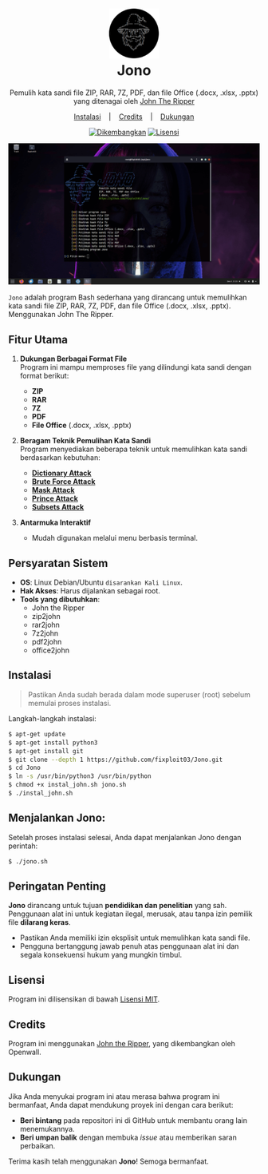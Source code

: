 <h1 align="center">
  <img src="https://github.com/fixploit03/Jono/blob/main/aset/20241127_102430.png" width=100 height=100/><br>
Jono</h1>

<p align="center">
  <span>Pemulih kata sandi file ZIP, RAR, 7Z, PDF, dan file Office (.docx, .xlsx, .pptx) yang ditenagai oleh <a href="https://github.com/openwall/john" >John The Ripper</a></span>
</p>

<p align="center">
  <a href="https://github.com/fixploit03/Jono#instalasi">Instalasi</a>
  &nbsp;&nbsp;&nbsp;|&nbsp;&nbsp;&nbsp;
  <a href="https://github.com/fixploit03/Jono#credits">Credits</a>
  &nbsp;&nbsp;&nbsp;|&nbsp;&nbsp;&nbsp;
  <a href="https://github.com/fixploit03/Jono#dukungan">Dukungan</a>
</p>

  <p align="center">
    <a href="https://www.kali.org/"><img alt="Dikembangkan" src="https://img.shields.io/badge/Dikembangkan%20di-Kali%20Linux-blue"></a>
    <a href="https://github.com/fixploit03/Jono/blob/main/LICENSE"><img alt="Lisensi" src="https://img.shields.io/badge/Lisensi-MIT-blue"></a>
  </p>

![](https://github.com/fixploit03/Jono/blob/main/aset/ss_jono.png)

`Jono` adalah program Bash sederhana yang dirancang untuk memulihkan kata sandi file ZIP, RAR, 7Z, PDF, dan file Office (.docx, .xlsx, .pptx). Menggunakan John The Ripper.

## Fitur Utama 

1. **Dukungan Berbagai Format File**  
   Program ini mampu memproses file yang dilindungi kata sandi dengan format berikut:
   - **ZIP**  
   - **RAR**  
   - **7Z**  
   - **PDF**  
   - **File Office** (.docx, .xlsx, .pptx)
     
2. **Beragam Teknik Pemulihan Kata Sandi**  
   Program menyediakan beberapa teknik untuk memulihkan kata sandi berdasarkan kebutuhan:
   - **[Dictionary Attack](https://github.com/fixploit03/Jono/blob/main/doc/DICT.md)**
   - **[Brute Force Attack](https://github.com/fixploit03/Jono/blob/main/doc/BRUTE.md)**
   - **[Mask Attack](https://github.com/fixploit03/Jono/blob/main/doc/MASK.md)**
   - **[Prince Attack](https://github.com/fixploit03/Jono/blob/main/doc/PRINCE.md)**
   - **[Subsets Attack](https://github.com/fixploit03/Jono/blob/main/doc/SUBSETS.md)**
     
3. **Antarmuka Interaktif**
   - Mudah digunakan melalui menu berbasis terminal.  

## Persyaratan Sistem
- **OS**: Linux Debian/Ubuntu `disarankan Kali Linux`.
- **Hak Akses**: Harus dijalankan sebagai root.
- **Tools yang dibutuhkan**:
  - John the Ripper
  - zip2john
  - rar2john
  - 7z2john
  - pdf2john
  - office2john
  
## Instalasi 
> Pastikan Anda sudah berada dalam mode superuser (root) sebelum memulai proses instalasi.

Langkah-langkah instalasi:


```sh
$ apt-get update
$ apt-get install python3
$ apt-get install git
$ git clone --depth 1 https://github.com/fixploit03/Jono.git
$ cd Jono
$ ln -s /usr/bin/python3 /usr/bin/python
$ chmod +x instal_john.sh jono.sh
$ ./instal_john.sh
```

## Menjalankan Jono:

Setelah proses instalasi selesai, Anda dapat menjalankan Jono dengan perintah:

```sh
$ ./jono.sh
```

## Peringatan Penting
**Jono** dirancang untuk tujuan **pendidikan dan penelitian** yang sah. Penggunaan alat ini untuk kegiatan ilegal, merusak, atau tanpa izin pemilik file **dilarang keras**.

- Pastikan Anda memiliki izin eksplisit untuk memulihkan kata sandi file.
- Pengguna bertanggung jawab penuh atas penggunaan alat ini dan segala konsekuensi hukum yang mungkin timbul.

## Lisensi 
Program ini dilisensikan di bawah [Lisensi MIT](https://github.com/fixploit03/Jono/blob/main/LICENSE).

## Credits
Program ini menggunakan [John the Ripper](https://github.com/openwall/john), yang dikembangkan oleh Openwall.

## Dukungan

Jika Anda menyukai program ini atau merasa bahwa program ini bermanfaat, Anda dapat mendukung proyek ini dengan cara berikut:
- **Beri bintang** pada repositori ini di GitHub untuk membantu orang lain menemukannya.
- **Beri umpan balik** dengan membuka *issue* atau memberikan saran perbaikan.

Terima kasih telah menggunakan **Jono**! Semoga bermanfaat.

